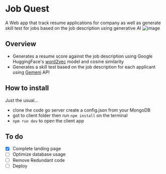 # Job Quest
A  Web app that track resume applications for company as well as generate skill test for jobs based on the job description using generative AI 
![image](https://github.com/user-attachments/assets/d93b2768-ffd6-4826-b84b-4b1bcc5567b7)

## Overview
* Generates a resume score against the job description using Google HuggingFace's [word2vec](https://huggingface.co/fse/word2vec-google-news-300) model and cosine similarity
* Generates a skill test based on the job description for each applicant using [Gemeni](https://gemini.google.com/app?hl=en-IN) API

## How to install 
Just the usual...
- clone the code go server create a config.json from your MongoDB
- got to client folder then run `npm install` on the terminal
- `npm run dev` to open the client app

## To do

- [x] Complete landing page
- [ ] Optimize database usage
- [ ] Remove Redundant code
- [ ] Deploy
